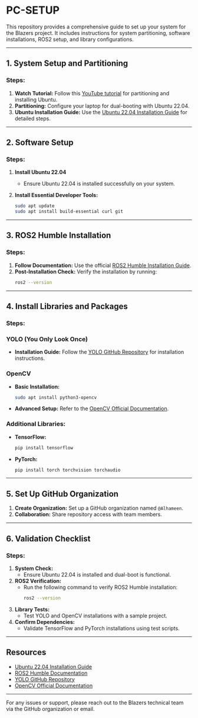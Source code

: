 # PC-SETUP

This repository provides a comprehensive guide to set up your system for the Blazers project. It includes instructions for system partitioning, software installations, ROS2 setup, and library configurations.

---

## **1. System Setup and Partitioning**

### Steps:
1. **Watch Tutorial:** Follow this [YouTube tutorial](https://youtu.be/Z-Hv9hOaKso?si=tka_nrAbiIuYnxvy) for partitioning and installing Ubuntu.
2. **Partitioning:** Configure your laptop for dual-booting with Ubuntu 22.04.
3. **Ubuntu Installation Guide:** Use the [Ubuntu 22.04 Installation Guide](https://ubuntu.com/tutorials/install-ubuntu-desktop#1-overview) for detailed steps.

---

## **2. Software Setup**

### Steps:
1. **Install Ubuntu 22.04**
   - Ensure Ubuntu 22.04 is installed successfully on your system.

2. **Install Essential Developer Tools:**
   ```bash
   sudo apt update
   sudo apt install build-essential curl git
   ```

---

## **3. ROS2 Humble Installation**

### Steps:
1. **Follow Documentation:** Use the official [ROS2 Humble Installation Guide](https://docs.ros.org/en/humble/Installation/Ubuntu-Install-Debians.html).
2. **Post-Installation Check:** Verify the installation by running:
   ```bash
   ros2 --version
   ```

---

## **4. Install Libraries and Packages**

### Steps:

### **YOLO (You Only Look Once)**
- **Installation Guide:** Follow the [YOLO GitHub Repository](https://github.com/AlexeyAB/darknet) for installation instructions.

### **OpenCV**
- **Basic Installation:**
  ```bash
  sudo apt install python3-opencv
  ```
- **Advanced Setup:** Refer to the [OpenCV Official Documentation](https://docs.opencv.org/master/df/d65/tutorial_table_of_content_introduction.html).

### **Additional Libraries:**
- **TensorFlow:**
  ```bash
  pip install tensorflow
  ```
- **PyTorch:**
  ```bash
  pip install torch torchvision torchaudio
  ```

---

## **5. Set Up GitHub Organization**

1. **Create Organization:** Set up a GitHub organization named `@Alhameen`.
2. **Collaboration:** Share repository access with team members.

---

## **6. Validation Checklist**

### Steps:
1. **System Check:**
   - Ensure Ubuntu 22.04 is installed and dual-boot is functional.
2. **ROS2 Verification:**
   - Run the following command to verify ROS2 Humble installation:
     ```bash
     ros2 --version
     ```
3. **Library Tests:**
   - Test YOLO and OpenCV installations with a sample project.
4. **Confirm Dependencies:**
   - Validate TensorFlow and PyTorch installations using test scripts.

---

## **Resources**

- [Ubuntu 22.04 Installation Guide](https://ubuntu.com/tutorials/install-ubuntu-desktop#1-overview)
- [ROS2 Humble Documentation](https://docs.ros.org/en/humble/Installation/Ubuntu-Install-Debians.html)
- [YOLO GitHub Repository](https://github.com/AlexeyAB/darknet)
- [OpenCV Official Documentation](https://docs.opencv.org/master/df/d65/tutorial_table_of_content_introduction.html)

---

For any issues or support, please reach out to the Blazers technical team via the GitHub organization or email.
